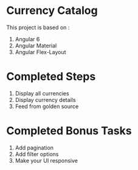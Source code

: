 # Currency Catalog

This project is based on :

1. Angular 6
2. Angular Material
3. Angular Flex-Layout

# Completed Steps

1. Display all currencies
2. Display currency details
3. Feed from golden source

# Completed Bonus Tasks

1. Add pagination
2. Add filter options
3. Make your UI responsive